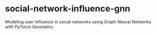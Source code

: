# social-network-influence-gnn
Modeling user influence in social networks using Graph Neural Networks with PyTorch Geometric.
